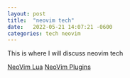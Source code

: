 ```yaml
---
layout: post
title:  "neovim tech"
date:   2022-05-21 14:07:21 -0600
categories: tech neovim
---
```

This is where I will discuss neovim tech

[NeoVim Lua](https://tdfacer.github.io/tech/neovim-lua)
[NeoVim Plugins](https://tdfacer.github.io/tech/neovim-plugins)

